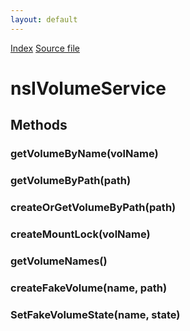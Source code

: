 ```yaml
---
layout: default
---
```

<div id='links'><a href="../index.html">Index</a>
<a href="http://dxr.mozilla.org/mozilla-central/source/dom/system/gonk/nsIVolumeService.idl">Source file</a>
</div>

# nsIVolumeService #

## Methods ##

### getVolumeByName(volName) ###

### getVolumeByPath(path) ###

### createOrGetVolumeByPath(path) ###

### createMountLock(volName) ###

### getVolumeNames() ###

### createFakeVolume(name, path) ###

### SetFakeVolumeState(name, state) ###
